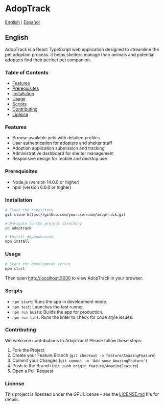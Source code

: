 # AdopTrack

[English](README.md) | [Español](README.es.md)

## English

AdopTrack is a React TypeScript web application designed to streamline the pet adoption process. It helps shelters manage their animals and potential adopters find their perfect pet companion.

### Table of Contents

- [Features](#features)
- [Prerequisites](#prerequisites)
- [Installation](#installation)
- [Usage](#usage)
- [Scripts](#scripts)
- [Contributing](#contributing)
- [License](#license)

### Features

- Browse available pets with detailed profiles
- User authentication for adopters and shelter staff
- Adoption application submission and tracking
- Administrative dashboard for shelter management
- Responsive design for mobile and desktop use

### Prerequisites

- Node.js (version 14.0.0 or higher)
- npm (version 6.0.0 or higher)

### Installation

```bash
# Clone the repository
git clone https://github.com/yourusername/adoptrack.git

# Navigate to the project directory
cd adoptrack

# Install dependencies
npm install
```

### Usage

```bash
# Start the development server
npm start
```

Then open [http://localhost:3000](http://localhost:3000) to view AdopTrack in your browser.

### Scripts

- `npm start`: Runs the app in development mode.
- `npm test`: Launches the test runner.
- `npm run build`: Builds the app for production.
- `npm run lint`: Runs the linter to check for code style issues.

### Contributing

We welcome contributions to AdopTrack! Please follow these steps:

1. Fork the Project
2. Create your Feature Branch (`git checkout -b feature/AmazingFeature`)
3. Commit your Changes (`git commit -m 'Add some AmazingFeature'`)
4. Push to the Branch (`git push origin feature/AmazingFeature`)
5. Open a Pull Request

### License

This project is licensed under the GPL License - see the [LICENSE.md](LICENSE.md) file for details.
